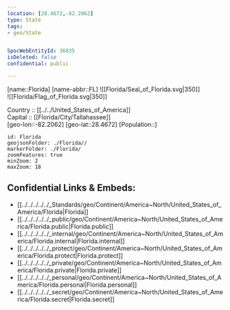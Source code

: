 ```yaml
---
location: [28.4672,-82.2062] 
type: State
tags:
- geo/State


SpocWebEntityId: 36035
isDeleted: false
confidential: public

---
```

[name::Florida] 
[name-abbr::FL] 
![[Florida/Seal_of_Florida.svg|350]]  
![[Florida/Flag_of_Florida.svg|350]]  

Country :: [[../../United_States_of_America]]  
Capital :: [[Florida/City/Tallahassee]]  
[geo-lon::-82.2062] 
[geo-lat::28.4672] 
[Population::] 



```leaflet
id: Florida
geojsonFolder: ./Florida//
markerFolder: ./Florida/
zoomFeatures: true 
minZoom: 2 
maxZoom: 18
```


## Confidential Links & Embeds: 
- [[../../../../../_Standards/geo/Continent/America~North/United_States_of_America/Florida|Florida]] 
- [[../../../../../_public/geo/Continent/America~North/United_States_of_America/Florida.public|Florida.public]] 
- [[../../../../../_internal/geo/Continent/America~North/United_States_of_America/Florida.internal|Florida.internal]] 
- [[../../../../../_protect/geo/Continent/America~North/United_States_of_America/Florida.protect|Florida.protect]] 
- [[../../../../../_private/geo/Continent/America~North/United_States_of_America/Florida.private|Florida.private]] 
- [[../../../../../_personal/geo/Continent/America~North/United_States_of_America/Florida.personal|Florida.personal]] 
- [[../../../../../_secret/geo/Continent/America~North/United_States_of_America/Florida.secret|Florida.secret]] 
